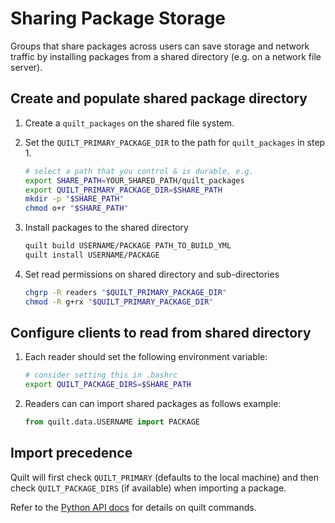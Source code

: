 # Sharing Package Storage

Groups that share packages across users can save storage and network traffic by installing packages from a shared directory (e.g. on a network file server).

## Create and populate shared package directory

1. Create a `quilt_packages` on the shared file system.

1. Set the `QUILT_PRIMARY_PACKAGE_DIR` to the path for `quilt_packages` in step 1. 
    ```bash
    # select a path that you control & is durable, e.g.
    export SHARE_PATH=YOUR_SHARED_PATH/quilt_packages
    export QUILT_PRIMARY_PACKAGE_DIR=$SHARE_PATH
    mkdir -p "$SHARE_PATH"
    chmod o+r "$SHARE_PATH"
    ```

1. Install packages to the shared directory
    ```bash
    quilt build USERNAME/PACKAGE PATH_TO_BUILD_YML
    quilt install USERNAME/PACKAGE
    ```

1. Set read permissions on shared directory and sub-directories
    ```bash
    chgrp -R readers "$QUILT_PRIMARY_PACKAGE_DIR"
    chmod -R g+rx "$QUILT_PRIMARY_PACKAGE_DIR"
    ```

## Configure clients to read from shared directory 
1. Each reader should set the following environment variable:
    ```bash
    # consider setting this in .bashrc
    export QUILT_PACKAGE_DIRS=$SHARE_PATH
    ```
2. Readers can can import shared packages as follows
    example:
    ```python
    from quilt.data.USERNAME import PACKAGE
    ```

## Import precedence
Quilt will first check `QUILT_PRIMARY` (defaults to the local machine) and then check `QUILT_PACKAGE_DIRS` (if available) when importing a package.

Refer to the [Python API docs](api-python.md) for details on quilt commands.
